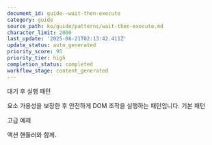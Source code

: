 ```yaml
---
document_id: guide--wait-then-execute
category: guide
source_path: ko/guide/patterns/wait-then-execute.md
character_limit: 2000
last_update: '2025-08-21T02:13:42.411Z'
update_status: auto_generated
priority_score: 95
priority_tier: high
completion_status: completed
workflow_stage: content_generated
---
```

대기 후 실행 패턴

요소 가용성을 보장한 후 안전하게 DOM 조작을 실행하는 패턴입니다. 기본 패턴

고급 예제

액션 핸들러와 함께.
